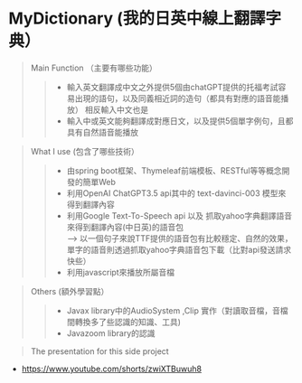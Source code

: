 # MyDictionary (我的日英中線上翻譯字典）
> Main Function （主要有哪些功能）
>> * 輸入英文翻譯成中文之外提供5個由chatGPT提供的托福考試容易出現的語句，以及同義相近詞的造句（都具有對應的語音能播放）
>> 相反輸入中文也是
>> * 輸入中或英文能夠翻譯成對應日文，以及提供5個單字例句，且都具有自然語音能播放

> What I use (包含了哪些技術）
>> * 由spring boot框架、Thymeleaf前端模板、RESTful等等概念開發的簡單Web
>> * 利用OpenAI ChatGPT3.5 api其中的 text-davinci-003 模型來得到翻譯內容
>> * 利用Google Text-To-Speech api 以及 抓取yahoo字典翻譯語音來得到翻譯內容(中日英)的語音包<br>
     --> 以一個句子來說TTF提供的語音包有比較穩定、自然的效果，單字的語音則透過抓取yahoo字典語音包下載（比對api發送請求快些）
>> * 利用javascript來播放所屬音檔

> Others (額外學習點）
>> * Javax library中的AudioSystem ,Clip 實作（對讀取音檔，音檔間轉換多了些認識的知識、工具)
>> * Javazoom library的認識

> The presentation for this side project
* <https://www.youtube.com/shorts/zwiXTBuwuh8>



